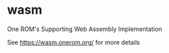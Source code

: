 # wasm

One ROM's Supporting Web Assembly Implementation

See https://wasm.onerom.org/ for more details
